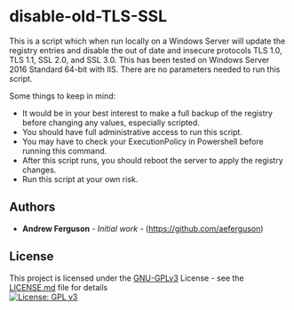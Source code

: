 # disable-old-TLS-SSL

This is a script which when run locally on a Windows Server will update the registry entries and disable the out of date and insecure protocols TLS 1.0, TLS 1.1, SSL 2.0, and SSL 3.0.
This has been tested on Windows Server 2016 Standard 64-bit with IIS. There are no parameters needed to run this script.

Some things to keep in mind:

* It would be in your best interest to make a full backup of the registry before changing any values, especially scripted.
* You should have full administrative access to run this script.
* You may have to check your ExecutionPolicy in Powershell before running this command.
* After this script runs, you should reboot the server to apply the registry changes.
* Run this script at your own risk. 

## Authors

* **Andrew Ferguson** - *Initial work* - (https://github.com/aeferguson)

## License
This project is licensed under the [GNU-GPLv3](https://www.gnu.org/licenses/gpl-3.0) License - see the [LICENSE.md](LICENSE.md) file for details\
[![License: GPL v3](https://img.shields.io/badge/License-GPLv3-blue.svg)](https://www.gnu.org/licenses/gpl-3.0)